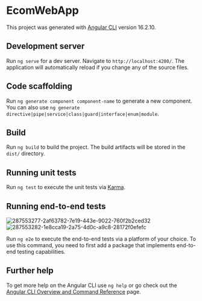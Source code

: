 # EcomWebApp

This project was generated with [Angular CLI](https://github.com/angular/angular-cli) version 16.2.10.

## Development server

Run `ng serve` for a dev server. Navigate to `http://localhost:4200/`. The application will automatically reload if you change any of the source files.

## Code scaffolding

Run `ng generate component component-name` to generate a new component. You can also use `ng generate directive|pipe|service|class|guard|interface|enum|module`.

## Build

Run `ng build` to build the project. The build artifacts will be stored in the `dist/` directory.

## Running unit tests

Run `ng test` to execute the unit tests via [Karma](https://karma-runner.github.io).

## Running end-to-end tests

![287553277-2af63782-7e19-443e-9022-760f2b2ced32](https://github.com/yassine6996/Activite-Pratique-4-front/assets/75941098/38b3464d-d229-4cc8-b868-e0e86d3d05da)
![287553282-1e8cca19-2a75-4d0c-a9c8-28172f0efefc](https://github.com/yassine6996/Activite-Pratique-4-front/assets/75941098/4e36743b-48a6-4492-8f31-8d5f4683c222)


Run `ng e2e` to execute the end-to-end tests via a platform of your choice. To use this command, you need to first add a package that implements end-to-end testing capabilities.

## Further help

To get more help on the Angular CLI use `ng help` or go check out the [Angular CLI Overview and Command Reference](https://angular.io/cli) page.
